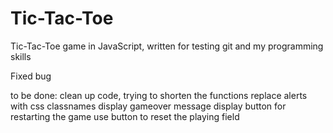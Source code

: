# Tic-Tac-Toe
Tic-Tac-Toe game in JavaScript, written for testing git and my programming skills

Fixed bug

to be done:
clean up code, trying to shorten the functions
replace alerts with css classnames
display gameover message
display button for restarting the game
use button to reset the playing field
